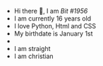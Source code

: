 <ul>
  <li> Hi there 👋, I am <i>Bit #1956</i></li>
  <li> I am currently 16 years old</li>
  <li> I love Python, Html and CSS </li>
  <li> My birthdate is January 1st<li>
  <li> I am straight</li>
  <li> I am christian </li>
  
</ul>
